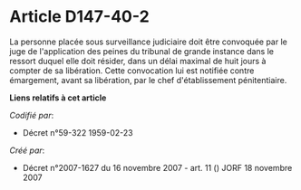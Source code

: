 # Article D147-40-2

La personne placée sous surveillance judiciaire doit être convoquée par le juge de l'application des peines du tribunal de
grande instance dans le ressort duquel elle doit résider, dans un délai maximal de huit jours à compter de sa libération.
Cette convocation lui est notifiée contre émargement, avant sa libération, par le chef d'établissement pénitentiaire.

**Liens relatifs à cet article**

_Codifié par_:

  - Décret n°59-322 1959-02-23

_Créé par_:

  - Décret n°2007-1627 du 16 novembre 2007 - art. 11 () JORF 18 novembre 2007
